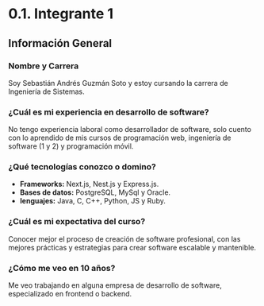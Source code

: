 # 0.1. Integrante 1


## Información General

### Nombre y Carrera

Soy Sebastián Andrés Guzmán Soto y estoy cursando la carrera de Ingeniería de Sistemas.

### ¿Cuál es mi experiencia en desarrollo de software?

No tengo experiencia laboral como desarrollador de software, solo cuento con lo aprendido de mis cursos de programación web, ingeniería de software (1 y 2) y programación móvil.

### ¿Qué tecnologías conozco o domino?

- **Frameworks:** Next.js, Nest.js y Express.js.
- **Bases de datos:** PostgreSQL, MySql y Oracle.
- **lenguajes:** Java, C, C++, Python, JS y Ruby.

### ¿Cuál es mi expectativa del curso?

Conocer mejor el proceso de creación de software profesional, con las mejores prácticas y estrategias para crear software escalable y mantenible.

### ¿Cómo me veo en 10 años?

Me veo trabajando en alguna empresa de desarrollo de software, especializado en frontend o backend.
